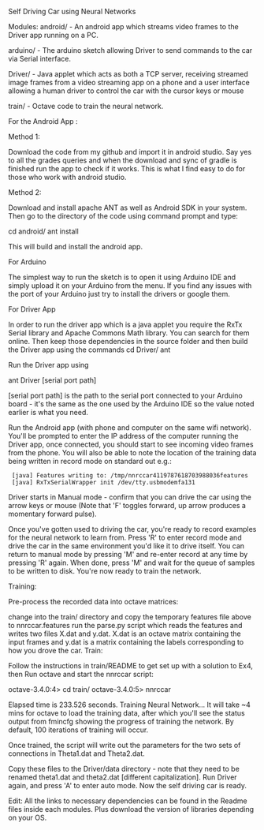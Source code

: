 Self Driving Car using Neural Networks

Modules:
android/ - An android app which streams video frames to the Driver app running on a PC.

arduino/ - The arduino sketch allowing Driver to send commands to the car via Serial interface.

Driver/  - Java applet which acts as both a TCP server, receiving streamed image frames from a video streaming app on a phone and a user interface allowing a human driver to control the car with the cursor keys or mouse

train/   - Octave code to train the neural network.


For the Android App :

Method 1:

Download the code from my github and import it in android studio. Say yes to all the grades queries and when the download and sync of gradle is finished run the app to check if it works. This is what I find easy to do for those who work with android studio.

Method 2:

Download and install apache ANT as well as Android SDK in your system. Then go to the directory of the code using command prompt and type:

cd android/
ant install

This will build and install the android app.


For Arduino 

The simplest way to run the sketch is to open it using Arduino IDE and simply upload it on your Arduino from the menu. If you find any issues with the port of your Arduino just try to install the drivers or google them.

For Driver App

In order to run the driver app which is a java applet you require the RxTx Serial library and Apache Commons Math library. You can search for them online. Then keep those dependencies in the source folder and then build the Driver app using the commands
cd Driver/
ant

Run the Driver app using

ant Driver [serial port path]

[serial port path] is the path to the serial port connected to your Arduino board - it's the same as the one used by the Arduino IDE so the value noted earlier is what you need.

Run the Android app (with phone and computer on the same wifi network). You'll be prompted to enter the IP address of the computer running the Driver app, once connected, you should start to see incoming video frames from the phone. You will also be able to note the location of the training data being written in record mode on standard out e.g.:

     [java] Features writing to: /tmp/nnrccar4119787618703988036features
     [java] RxTxSerialWrapper init /dev/tty.usbmodemfa131
Driver starts in Manual mode - confirm that you can drive the car using the arrow keys or mouse (Note that 'F' toggles forward, up arrow produces a momentary forward pulse).

Once you've gotten used to driving the car, you're ready to record examples for the neural network to learn from. Press 'R' to enter record mode and drive the car in the same environment you'd like it to drive itself. You can return to manual mode by pressing 'M' and re-enter record at any time by pressing 'R' again. When done, press 'M' and wait for the queue of samples to be written to disk. You're now ready to train the network.

Training:

Pre-process the recorded data into octave matrices:

change into the train/ directory and copy the temporary features file above to nnrccar.features
run the parse.py script which reads the features and writes two files X.dat and y.dat. X.dat is an octave matrix containing the input frames and y.dat is a matrix containing the labels corresponding to how you drove the car.
Train:

Follow the instructions in train/README to get set up with a solution to Ex4, then Run octave and start the nnrccar script:

octave-3.4.0:4> cd train/
octave-3.4.0:5> nnrccar

Elapsed time is 233.526 seconds.
Training Neural Network... 
It will take ~4 mins for octave to load the training data, after which you'll see the status output from fmincfg showing the progress of training the network. By default, 100 iterations of training will occur.

Once trained, the script will write out the parameters for the two sets of connections in Theta1.dat and Theta2.dat.

Copy these files to the Driver/data directory - note that they need to be renamed theta1.dat and theta2.dat [different capitalization].
Run Driver again, and press 'A' to enter auto mode. Now the self driving car is ready.


Edit: 
All the links to necessary dependencies can be found in the Readme files inside each modules. Plus download the version of libraries depending on your OS.
